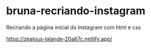 # bruna-recriando-instagram
Recriando a página inicial do Instagram com html e css

https://zealous-lalande-20a67c.netlify.app/
